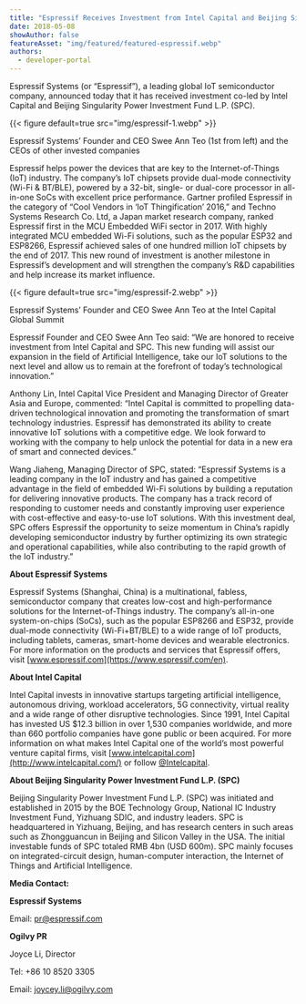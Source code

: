 ```yaml
---
title: "Espressif Receives Investment from Intel Capital and Beijing Singularity Power Investment Fund"
date: 2018-05-08
showAuthor: false
featureAsset: "img/featured/featured-espressif.webp"
authors:
  - developer-portal
---
```

Espressif Systems (or “Espressif”), a leading global IoT semiconductor company, announced today that it has received investment co-led by Intel Capital and Beijing Singularity Power Investment Fund L.P. (SPC).

{{< figure
    default=true
    src="img/espressif-1.webp"
    >}}

Espressif Systems’ Founder and CEO Swee Ann Teo (1st from left) and the CEOs of other invested companies

Espressif helps power the devices that are key to the Internet-of-Things (IoT) industry. The company’s IoT chipsets provide dual-mode connectivity (Wi-Fi & BT/BLE), powered by a 32-bit, single- or dual-core processor in all-in-one SoCs with excellent price performance. Gartner profiled Espressif in the category of “Cool Vendors in ‘IoT Thingification’ 2016,” and Techno Systems Research Co. Ltd, a Japan market research company, ranked Espressif first in the MCU Embedded WiFi sector in 2017. With highly integrated MCU embedded Wi-Fi solutions, such as the popular ESP32 and ESP8266, Espressif achieved sales of one hundred million IoT chipsets by the end of 2017. This new round of investment is another milestone in Espressif’s development and will strengthen the company’s R&D capabilities and help increase its market influence.

{{< figure
    default=true
    src="img/espressif-2.webp"
    >}}

Espressif Systems’ Founder and CEO Swee Ann Teo at the Intel Capital Global Summit

Espressif Founder and CEO Swee Ann Teo said: “We are honored to receive investment from Intel Capital and SPC. This new funding will assist our expansion in the field of Artificial Intelligence, take our IoT solutions to the next level and allow us to remain at the forefront of today’s technological innovation.”

Anthony Lin, Intel Capital Vice President and Managing Director of Greater Asia and Europe, commented: “Intel Capital is committed to propelling data-driven technological innovation and promoting the transformation of smart technology industries. Espressif has demonstrated its ability to create innovative IoT solutions with a competitive edge. We look forward to working with the company to help unlock the potential for data in a new era of smart and connected devices.”

Wang Jiaheng, Managing Director of SPC, stated: “Espressif Systems is a leading company in the IoT industry and has gained a competitive advantage in the field of embedded Wi-Fi solutions by building a reputation for delivering innovative products. The company has a track record of responding to customer needs and constantly improving user experience with cost-effective and easy-to-use IoT solutions. With this investment deal, SPC offers Espressif the opportunity to seize momentum in China’s rapidly developing semiconductor industry by further optimizing its own strategic and operational capabilities, while also contributing to the rapid growth of the IoT industry.”

__About Espressif Systems__

Espressif Systems (Shanghai, China) is a multinational, fabless, semiconductor company that creates low-cost and high-performance solutions for the Internet-of-Things industry. The company’s all-in-one system-on-chips (SoCs), such as the popular ESP8266 and ESP32, provide dual-mode connectivity (Wi-Fi+BT/BLE) to a wide range of IoT products, including tablets, cameras, smart-home devices and wearable electronics. For more information on the products and services that Espressif offers, visit [www.espressif.com](https://www.espressif.com/en).

__About Intel Capital__

Intel Capital invests in innovative startups targeting artificial intelligence, autonomous driving, workload accelerators, 5G connectivity, virtual reality and a wide range of other disruptive technologies. Since 1991, Intel Capital has invested US $12.3 billion in over 1,530 companies worldwide, and more than 660 portfolio companies have gone public or been acquired. For more information on what makes Intel Capital one of the world’s most powerful venture capital firms, visit [www.intelcapital.com](http://www.intelcapital.com/) or follow [@Intelcapital](https://twitter.com/intelcapital).

__About Beijing Singularity Power Investment Fund L.P. (SPC)__

Beijing Singularity Power Investment Fund L.P. (SPC) was initiated and established in 2015 by the BOE Technology Group, National IC Industry Investment Fund, Yizhuang SDIC, and industry leaders. SPC is headquartered in Yizhuang, Beijing, and has research centers in such areas such as Zhongguancun in Beijing and Silicon Valley in the USA. The initial investable funds of SPC totaled RMB 4bn (USD 600m). SPC mainly focuses on integrated-circuit design, human-computer interaction, the Internet of Things and Artificial Intelligence.

__Media Contact:__

__Espressif Systems__

Email: pr@espressif.com

__Ogilvy PR__

Joyce Li, Director

Tel: +86 10 8520 3305

Email: joycey.li@ogilvy.com
